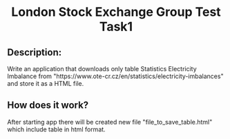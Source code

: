 <h1 align="center">London Stock Exchange Group Test Task1</h1>

<h2>Description:</h2>
Write an application that downloads only table Statistics Electricity Imbalance from
"https://www.ote-cr.cz/en/statistics/electricity-imbalances" and store it as a HTML file.

<h2>How does it work?</h2>
After starting app there will be created new file "file_to_save_table.html" which include table in html format.

